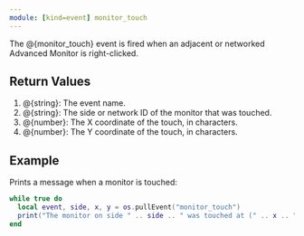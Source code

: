 ```yaml
---
module: [kind=event] monitor_touch
---
```


<!--
SPDX-FileCopyrightText: 2021 The CC: Tweaked Developers

SPDX-License-Identifier: MPL-2.0
-->

The @{monitor_touch} event is fired when an adjacent or networked Advanced Monitor is right-clicked.

## Return Values
1. @{string}: The event name.
2. @{string}: The side or network ID of the monitor that was touched.
3. @{number}: The X coordinate of the touch, in characters.
4. @{number}: The Y coordinate of the touch, in characters.

## Example
Prints a message when a monitor is touched:
```lua
while true do
  local event, side, x, y = os.pullEvent("monitor_touch")
  print("The monitor on side " .. side .. " was touched at (" .. x .. ", " .. y .. ")")
end
```
